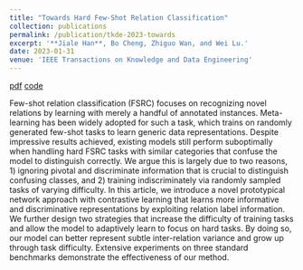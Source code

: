 ```yaml
---
title: "Towards Hard Few-Shot Relation Classification"
collection: publications
permalink: /publication/tkde-2023-towards
excerpt: '**Jiale Han**, Bo Cheng, Zhiguo Wan, and Wei Lu.'
date: 2023-01-31
venue: 'IEEE Transactions on Knowledge and Data Engineering'
---
```


[pdf](https://ieeexplore.ieee.org/abstract/document/10032649)
[code](https://github.com/hanjiale/hcrp)

Few-shot relation classification (FSRC) focuses on recognizing novel relations by learning with merely a handful of annotated instances. Meta-learning has been widely adopted for such a task, which trains on randomly generated few-shot tasks to learn generic data representations. Despite impressive results achieved, existing models still perform suboptimally when handling hard FSRC tasks with similar categories that confuse the model to distinguish correctly. We argue this is largely due to two reasons, 1) ignoring pivotal and discriminate information that is crucial to distinguish confusing classes, and 2) training indiscriminately via randomly sampled tasks of varying difficulty. In this article, we introduce a novel prototypical network approach with contrastive learning that learns more informative and discriminative representations by exploiting relation label information. We further design two strategies that increase the difficulty of training tasks and allow the model to adaptively learn to focus on hard tasks. By doing so, our model can better represent subtle inter-relation variance and grow up through task difficulty. Extensive experiments on three standard benchmarks demonstrate the effectiveness of our method.